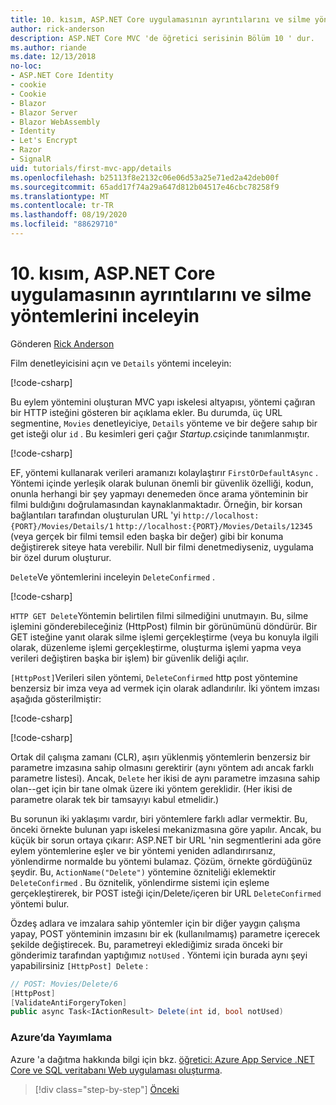 ```yaml
---
title: 10. kısım, ASP.NET Core uygulamasının ayrıntılarını ve silme yöntemlerini inceleyin
author: rick-anderson
description: ASP.NET Core MVC 'de öğretici serisinin Bölüm 10 ' dur.
ms.author: riande
ms.date: 12/13/2018
no-loc:
- ASP.NET Core Identity
- cookie
- Cookie
- Blazor
- Blazor Server
- Blazor WebAssembly
- Identity
- Let's Encrypt
- Razor
- SignalR
uid: tutorials/first-mvc-app/details
ms.openlocfilehash: b25113f8e2132c06e06d53a25e71ed2a42deb00f
ms.sourcegitcommit: 65add17f74a29a647d812b04517e46cbc78258f9
ms.translationtype: MT
ms.contentlocale: tr-TR
ms.lasthandoff: 08/19/2020
ms.locfileid: "88629710"
---
```

# <a name="part-10-examine-the-details-and-delete-methods-of-an-aspnet-core-app"></a>10. kısım, ASP.NET Core uygulamasının ayrıntılarını ve silme yöntemlerini inceleyin

Gönderen [Rick Anderson](https://twitter.com/RickAndMSFT)

Film denetleyicisini açın ve `Details` yöntemi inceleyin:

[!code-csharp[](start-mvc/sample/MvcMovie22/Controllers/MoviesController.cs?name=snippet_details)]

Bu eylem yöntemini oluşturan MVC yapı iskelesi altyapısı, yöntemi çağıran bir HTTP isteğini gösteren bir açıklama ekler. Bu durumda, üç URL segmentine, `Movies` denetleyiciye, `Details` yönteme ve bir değere sahıp bir get isteği olur `id` . Bu kesimleri geri çağır *Startup.cs*içinde tanımlanmıştır.

[!code-csharp[](start-mvc/sample/MvcMovie3/Startup.cs?highlight=5&name=snippet_1)]

EF, yöntemi kullanarak verileri aramanızı kolaylaştırır `FirstOrDefaultAsync` . Yöntemi içinde yerleşik olarak bulunan önemli bir güvenlik özelliği, kodun, onunla herhangi bir şey yapmayı denemeden önce arama yönteminin bir filmi buldığını doğrulamasından kaynaklanmaktadır. Örneğin, bir korsan bağlantıları tarafından oluşturulan URL 'yi `http://localhost:{PORT}/Movies/Details/1`  `http://localhost:{PORT}/Movies/Details/12345` (veya gerçek bir filmi temsil eden başka bir değer) gibi bir konuma değiştirerek siteye hata verebilir. Null bir filmi denetmediyseniz, uygulama bir özel durum oluşturur.

`Delete`Ve yöntemlerini inceleyin `DeleteConfirmed` .

[!code-csharp[](start-mvc/sample/MvcMovie22/Controllers/MoviesController.cs?name=snippet_delete)]

`HTTP GET Delete`Yöntemin belirtilen filmi silmediğini unutmayın. Bu, silme işlemini gönderebileceğiniz (HttpPost) filmin bir görünümünü döndürür. Bir GET isteğine yanıt olarak silme işlemi gerçekleştirme (veya bu konuyla ilgili olarak, düzenleme işlemi gerçekleştirme, oluşturma işlemi yapma veya verileri değiştiren başka bir işlem) bir güvenlik deliği açılır.

`[HttpPost]`Verileri silen yöntemi, `DeleteConfirmed` http post yöntemine benzersiz bir imza veya ad vermek için olarak adlandırılır. İki yöntem imzası aşağıda gösterilmiştir:

[!code-csharp[](start-mvc/sample/MvcMovie/Controllers/MoviesController.cs?name=snippet_delete2)]

[!code-csharp[](start-mvc/sample/MvcMovie/Controllers/MoviesController.cs?name=snippet_delete3)]

Ortak dil çalışma zamanı (CLR), aşırı yüklenmiş yöntemlerin benzersiz bir parametre imzasına sahip olmasını gerektirir (aynı yöntem adı ancak farklı parametre listesi). Ancak, `Delete` her ikisi de aynı parametre imzasına sahip olan--get için bir tane olmak üzere iki yöntem gereklidir. (Her ikisi de parametre olarak tek bir tamsayıyı kabul etmelidir.)

Bu sorunun iki yaklaşımı vardır, biri yöntemlere farklı adlar vermektir. Bu, önceki örnekte bulunan yapı iskelesi mekanizmasına göre yapılır. Ancak, bu küçük bir sorun ortaya çıkarır: ASP.NET bir URL 'nin segmentlerini ada göre eylem yöntemlerine eşler ve bir yöntemi yeniden adlandırırsanız, yönlendirme normalde bu yöntemi bulamaz. Çözüm, örnekte gördüğünüz şeydir. Bu, `ActionName("Delete")` yöntemine özniteliği eklemektir `DeleteConfirmed` . Bu öznitelik, yönlendirme sistemi için eşleme gerçekleştirerek, bir POST isteği için/Delete/içeren bir URL `DeleteConfirmed` yöntemi bulur.

Özdeş adlara ve imzalara sahip yöntemler için bir diğer yaygın çalışma yapay, POST yönteminin imzasını bir ek (kullanılmamış) parametre içerecek şekilde değiştirecek. Bu, parametreyi eklediğimiz sırada önceki bir gönderimiz tarafından yaptığımız `notUsed` . Yöntemi için burada aynı şeyi yapabilirsiniz `[HttpPost] Delete` :

```csharp
// POST: Movies/Delete/6
[HttpPost]
[ValidateAntiForgeryToken]
public async Task<IActionResult> Delete(int id, bool notUsed)
```

### <a name="publish-to-azure"></a>Azure’da Yayımlama

Azure 'a dağıtma hakkında bilgi için bkz. [öğretici: Azure App Service .NET Core ve SQL veritabanı Web uygulaması oluşturma](/azure/app-service/app-service-web-tutorial-dotnetcore-sqldb).

> [!div class="step-by-step"]
> [Önceki](validation.md)
